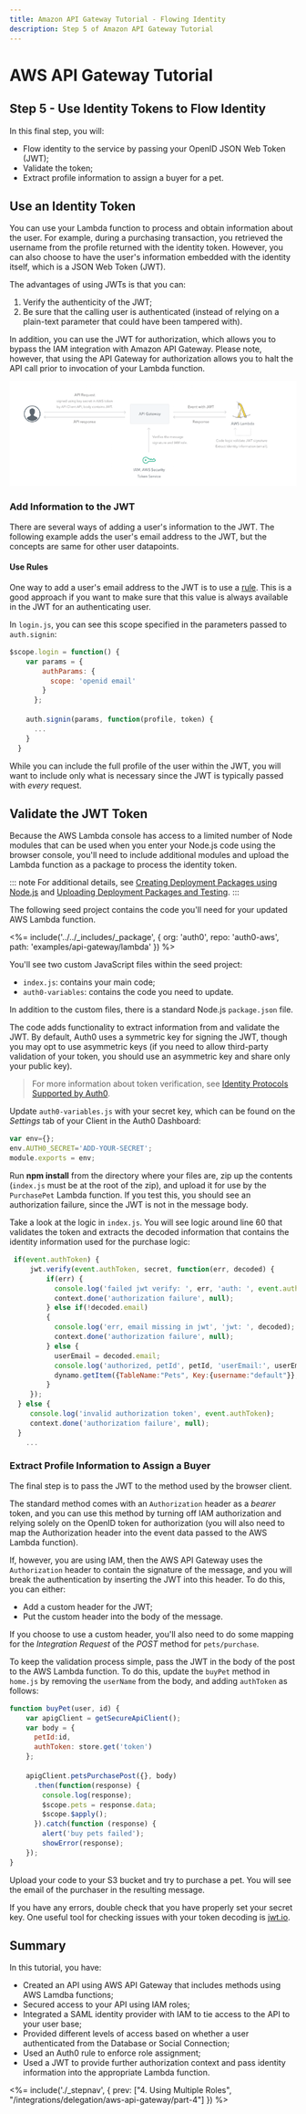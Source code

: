 ```yaml
---
title: Amazon API Gateway Tutorial - Flowing Identity
description: Step 5 of Amazon API Gateway Tutorial
---
```


# AWS API Gateway Tutorial
## Step 5 - Use Identity Tokens to Flow Identity

In this final step, you will:

* Flow identity to the service by passing your OpenID JSON Web Token (JWT);
* Validate the token;
* Extract profile information to assign a buyer for a pet.

## Use an Identity Token

You can use your Lambda function to process and obtain information about the user. For example, during a purchasing transaction, you retrieved the username from the profile returned with the identity token. However, you can also choose to have the user's information embedded with the identity itself, which is a JSON Web Token (JWT).

The advantages of using JWTs is that you can:

1. Verify the authenticity of the JWT;
2. Be sure that the calling user is authenticated (instead of relying on a plain-text parameter that could have been tampered with).

In addition, you can use the JWT for authorization, which allows you to bypass the IAM integration with Amazon API Gateway. Please note, however, that using the API Gateway for authorization allows you to halt the API call prior to invocation of your Lambda function.

![AWS Identity Flow](/media/articles/integrations/aws-api-gateway/identity-flow.png)

### Add Information to the JWT

There are several ways of adding a user's information to the JWT. The following example adds the user's email address to the JWT, but the concepts are same for other user datapoints.

#### Use Rules

One way to add a user's email address to the JWT is to use a [rule](/rules). This is a good approach if you want to make sure that this value is always available in the JWT for an authenticating user.

In `login.js`, you can see this scope specified in the parameters passed to `auth.signin`:

```js
$scope.login = function() {
    var params = {
        authParams: {
          scope: 'openid email'
        }
      };

    auth.signin(params, function(profile, token) {
      ...
    }
  }
```

While you can include the full profile of the user within the JWT, you will want to include only what is necessary since the JWT is typically passed with *every* request.

## Validate the JWT Token

Because the AWS Lambda console has access to a limited number of Node modules that can be used when you enter your Node.js code using the browser console, you'll need to include additional modules and upload the Lambda function as a package to process the identity token.

::: note
For additional details, see [Creating Deployment Packages using Node.js](http://docs.aws.amazon.com/lambda/latest/dg/nodejs-create-deployment-pkg.html) and [Uploading Deployment Packages and Testing](http://docs.aws.amazon.com/lambda/latest/dg/walkthrough-s3-events-adminuser-create-test-function-upload-zip-test.html).
:::

The following seed project contains the code you'll need for your updated AWS Lambda function.

<%= include('../../_includes/_package', {
  org: 'auth0',
  repo: 'auth0-aws',
  path: 'examples/api-gateway/lambda'
}) %>

You'll see two custom JavaScript files within the seed project:

* `index.js`: contains your main code;
* `auth0-variables`: contains the code you need to update.

In addition to the custom files, there is a standard Node.js `package.json` file.

The code adds functionality to extract information from and validate the JWT. By default, Auth0 uses a symmetric key for signing the JWT, though you may opt to use asymmetric keys (if you need to allow third-party validation of your token, you should use an asymmetric key and share only your public key).

>For more information about token verification, see [Identity Protocols Supported by Auth0](/protocols).

Update `auth0-variables.js` with your secret key, which can be found on the *Settings* tab of your Client in the Auth0 Dashboard:

```js
var env={};
env.AUTH0_SECRET='ADD-YOUR-SECRET';
module.exports = env;
```

Run **npm install** from the directory where your files are, zip up the contents (`index.js` must be at the root of the zip), and upload it for use by the `PurchasePet` Lambda function. If you test this, you should see an authorization failure, since the JWT is not in the message body.

Take a look at the logic in `index.js`. You will see logic around line 60 that validates the token and extracts the decoded information that contains the identity information used for the purchase logic:

```js
 if(event.authToken) {
     jwt.verify(event.authToken, secret, function(err, decoded) {
         if(err) {
           console.log('failed jwt verify: ', err, 'auth: ', event.authToken);
           context.done('authorization failure', null);
         } else if(!decoded.email)
         {
           console.log('err, email missing in jwt', 'jwt: ', decoded);
           context.done('authorization failure', null);
         } else {
           userEmail = decoded.email;
           console.log('authorized, petId', petId, 'userEmail:', userEmail);
           dynamo.getItem({TableName:"Pets", Key:{username:"default"}}, readcb);
         }
     });
  } else {
     console.log('invalid authorization token', event.authToken);
     context.done('authorization failure', null);
  }
    ...
```

### Extract Profile Information to Assign a Buyer

The final step is to pass the JWT to the method used by the browser client.

The standard method comes with an `Authorization` header as a *bearer* token, and you can use this method by turning off IAM authorization and relying solely on the OpenID token for authorization (you will also need to map the Authorization header into the event data passed to the AWS Lambda function).

If, however, you are using IAM, then the AWS API Gateway uses the `Authorization` header to contain the signature of the message, and you will break the authentication by inserting the JWT into this header. To do this, you can either:

* Add a custom header for the JWT;
* Put the custom header into the body of the message.

If you choose to use a custom header, you'll also need to do some mapping for the *Integration Request* of the *POST* method for `pets/purchase`.

To keep the validation process simple, pass the JWT in the body of the post to the AWS Lambda function. To do this, update the `buyPet` method in `home.js` by removing the `userName` from the body, and adding `authToken` as follows:

```js
function buyPet(user, id) {
    var apigClient = getSecureApiClient();
    var body = {
      petId:id,
      authToken: store.get('token')
    };

    apigClient.petsPurchasePost({}, body)
      .then(function(response) {
        console.log(response);
        $scope.pets = response.data;
        $scope.$apply();
      }).catch(function (response) {
        alert('buy pets failed');
        showError(response);
    });
}
```

Upload your code to your S3 bucket and try to purchase a pet. You will see the email of the purchaser in the resulting message.

If you have any errors, double check that you have properly set your secret key. One useful tool for checking issues with your token decoding is [jwt.io](http://jwt.io/).

## Summary

In this tutorial, you have:

* Created an API using AWS API Gateway that includes methods using AWS Lamdba functions;
* Secured access to your API using IAM roles;
* Integrated a SAML identity provider with IAM to tie access to the API to your user base;
* Provided different levels of access based on whether a user authenticated from the Database or Social Connection;
* Used an Auth0 rule to enforce role assignment;
* Used a JWT to provide further authorization context and pass identity information into the appropriate Lambda function.

<%= include('./_stepnav', {
 prev: ["4. Using Multiple Roles", "/integrations/delegation/aws-api-gateway/part-4"]
}) %>
